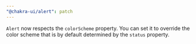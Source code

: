```yaml
---
"@chakra-ui/alert": patch
---
```


`Alert` now respects the `colorScheme` property. You can set it to override the
color scheme that is by default determined by the `status` property.
